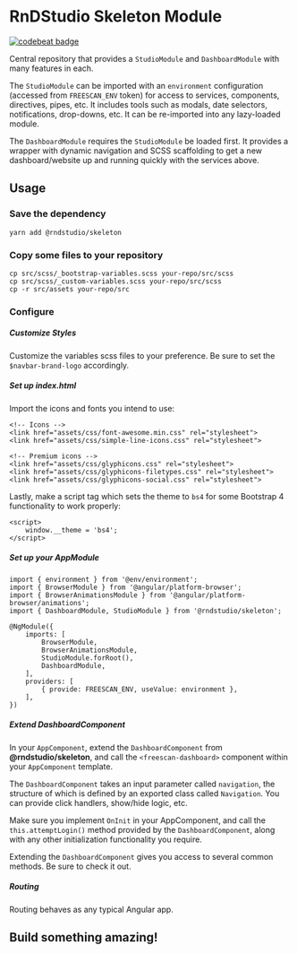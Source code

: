 # RnDStudio Skeleton Module

[![codebeat badge](https://codebeat.co/badges/d131f852-3d63-4359-93cd-131cfdf4e04b)](https://codebeat.co/a/michael/projects/github-com-freescandotcom-freescan-skeleton-master)

Central repository that provides a `StudioModule` and `DashboardModule` with many features in each.

The `StudioModule` can be imported with an `environment` configuration
(accessed from `FREESCAN_ENV` token) for access to services, components,
directives, pipes, etc. It includes tools such as modals, date selectors,
notifications, drop-downs, etc. It can be re-imported into any lazy-loaded module.

The `DashboardModule` requires the `StudioModule` be loaded first. It provides a wrapper
with dynamic navigation and SCSS scaffolding to get a new dashboard/website up and running
quickly with the services above.


## Usage

### Save the dependency
```
yarn add @rndstudio/skeleton
```

### Copy some files to your repository
```
cp src/scss/_bootstrap-variables.scss your-repo/src/scss
cp src/scss/_custom-variables.scss your-repo/src/scss
cp -r src/assets your-repo/src
```

### Configure

##### Customize Styles
Customize the variables scss files to your preference.
Be sure to set the `$navbar-brand-logo` accordingly.

##### Set up index.html
Import the icons and fonts you intend to use:
```
<!-- Icons -->
<link href="assets/css/font-awesome.min.css" rel="stylesheet">
<link href="assets/css/simple-line-icons.css" rel="stylesheet">

<!-- Premium icons -->
<link href="assets/css/glyphicons.css" rel="stylesheet">
<link href="assets/css/glyphicons-filetypes.css" rel="stylesheet">
<link href="assets/css/glyphicons-social.css" rel="stylesheet">
```

Lastly, make a script tag which sets the theme to `bs4` for some Bootstrap 4 functionality to work properly:
```
<script>
    window.__theme = 'bs4';
</script>
```

##### Set up your AppModule
```
import { environment } from '@env/environment';
import { BrowserModule } from '@angular/platform-browser';
import { BrowserAnimationsModule } from '@angular/platform-browser/animations';
import { DashboardModule, StudioModule } from '@rndstudio/skeleton';

@NgModule({
    imports: [
        BrowserModule,
        BrowserAnimationsModule,
        StudioModule.forRoot(),
        DashboardModule,
    ],
    providers: [
        { provide: FREESCAN_ENV, useValue: environment },
    ],
})
```


##### Extend DashboardComponent
In your `AppComponent`, extend the `DashboardComponent` from **@rndstudio/skeleton**,
and call the `<freescan-dashboard>` component within your `AppComponent` template.

The `DashboardComponent` takes an input parameter called `navigation`, the structure of which is
defined by an exported class called `Navigation`. You can provide click handlers, show/hide logic, etc.

Make sure you implement `OnInit` in your AppComponent, and call the `this.attemptLogin()` method
provided by the `DashboardComponent`, along with any other initialization functionality you require.

Extending the `DashboardComponent` gives you access to several common methods.
Be sure to check it out.



##### Routing
Routing behaves as any typical Angular app.



## Build something amazing!
